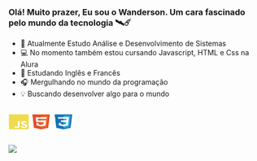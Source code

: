 ### Olá! Muito prazer, Eu sou o Wanderson. Um cara fascinado pelo mundo da tecnologia 🛰☄

- 🎲 Atualmente Estudo Análise e Desenvolvimento de Sistemas
- 💻  No momento também estou cursando Javascript, HTML e Css na Alura
- 📙 Estudando Inglês e Francês
- 🎧 Mergulhando no mundo da programação
- 💡 Buscando desenvolver algo para o mundo

<div style="display: inline_block"><br>
  <img align="center" alt="Wands-Js" height="30" width="40" src="https://raw.githubusercontent.com/devicons/devicon/master/icons/javascript/javascript-plain.svg">
  <img align="center" alt="Wands-HTML" height="30" width="40" src="https://raw.githubusercontent.com/devicons/devicon/master/icons/html5/html5-original.svg">
  <img align="center" alt="Wands-CSS" height="30" width="40" src="https://raw.githubusercontent.com/devicons/devicon/master/icons/css3/css3-original.svg">
</div>

##

<div> 
  <a href="https://www.linkedin.com/in/wanderson-sousa-522253224/" target="_blank"><img src="https://img.shields.io/badge/-LinkedIn-%230077B5?style=for-the-badge&logo=linkedin&logoColor=white" target="_blank"></a> 
</div>
<!--
**WandersonDeSousa/WandersonDeSousa** is a ✨ _special_ ✨ repository because its `README.md` (this file) appears on your GitHub profile.

Here are some ideas to get you started:




